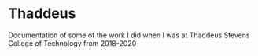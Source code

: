 # Thaddeus
Documentation of some of the work I did when I was at Thaddeus Stevens College of Technology from 2018-2020
